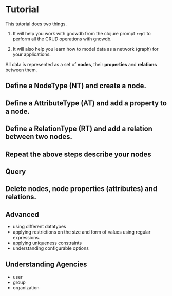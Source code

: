 # Tutorial

This tutorial does two things.

1. It will help you work with gnowdb from the clojure prompt `repl` to
   perform all the CRUD operations with gnowdb.

2. It will also help you learn how to model data as a network (graph)
   for your applications.


All data is represented as a set of **nodes**, their **properties**
and **relations** between them.


## Define a NodeType (NT) and create a node.

## Define a AttributeType (AT) and add a property to a node.

## Define a RelationType (RT) and add a relation between two nodes.

## Repeat the above steps describe your nodes

## Query

## Delete nodes, node properties (attributes) and relations.

## Advanced

   - using different datatypes
   - applying restrictions on the size and form of values using regular expressions.
   - applying uniqueness constraints
   - understanding configurable options

## Understanding Agencies

   

   - user
   - group
   - organization 